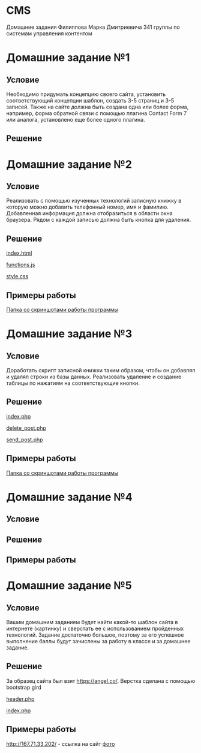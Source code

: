 # CMS
Домашние задания Филиппова Марка Дмитриевича 341 группы по системам управления контентом

# Домашние задание №1
  ## Условие
  Необходимо придумать концепцию своего сайта, установить соответствующий концепции шаблон, создать 3-5 страниц и 3-5 записей. Также на сайте должна быть создана одна или более форма, например, форма обратной связи с помощью плагина Contact Form 7 или аналога, установлено еще более одного плагина.
  ## Решение

# Домашние задание №2
  ## Условие
  Реализовать с помощью изученных технологий записную книжку в которую можно добавить телефонный номер, имя и фамилию. Добавленная информация должна отобразиться в области окна браузера. Рядом с каждой записью должна быть кнопка для удаления.
  ## Решение
   [index.html](https://github.com/marky24/CMS/blob/master/1st_dz/index.html)
   
   [functions.js](https://github.com/marky24/CMS/blob/master/1st_dz/functions.js)
   
   [style.css](https://github.com/marky24/CMS/blob/master/1st_dz/style.css)
  ## Примеры работы
   [Папка со скриншотами работы программы](https://github.com/marky24/CMS/tree/master/1st_dz/photos)
    
 # Домашние задание №3
  ## Условие
   Доработать скрипт записной книжки таким образом, чтобы он добавлял и удалял строки из базы        данных. Реализовать удаление и создание таблицы по нажатиям на соответствующие кнопки.
  ## Решение
   [index.php](https://github.com/marky24/CMS/blob/master/2d_dz/index.php)
   
   [delete_post.php](https://github.com/marky24/CMS/blob/master/2d_dz/delete_post.php)
   
   [send_post.php](https://github.com/marky24/CMS/blob/master/2d_dz/send_post.php)
  ## Примеры работы
   [Папка со скриншотами работы программы](https://github.com/marky24/CMS/tree/master/2d_dz/photos)
    
 # Домашние задание №4
  ## Условие

  ## Решение

  ## Примеры работы
  
 # Домашние задание №5
  ## Условие
Вашим домашним заданием будет найти какой-то шаблон сайта в интернете (картинку) и сверстать ее с использованием пройденных технологий. Задание достаточно большое, поэтому за его успешное выполнение баллы будут зачислены за работу в классе и за домашнее задание.
  ## Решение
За образец сайта был взят https://angel.co/. Верстка сделана с помощью bootstrap gird

[header.php](https://github.com/marky24/CMS/blob/master/4dz/header.php)

[index.php](https://github.com/marky24/CMS/blob/master/4dz/index.php)
  ## Примеры работы 
   http://167.71.33.202/ - ссылка на сайт
   [фото](https://github.com/marky24/CMS/blob/master/4dz/rDTUTgDBeGM.jpg)

